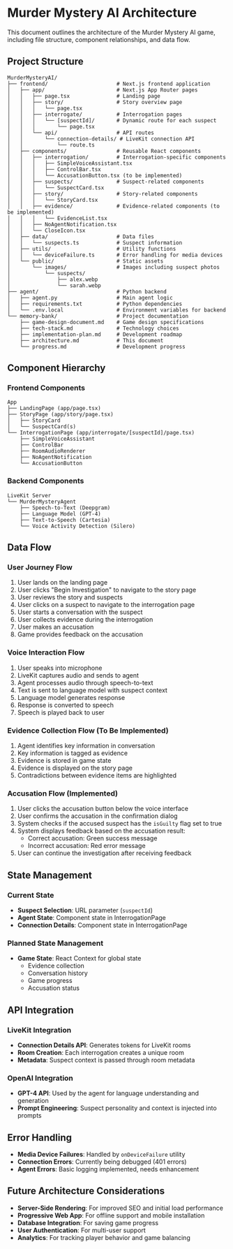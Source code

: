# Murder Mystery AI Architecture

This document outlines the architecture of the Murder Mystery AI game, including file structure, component relationships, and data flow.

## Project Structure

```
MurderMysteryAI/
├── frontend/                      # Next.js frontend application
│   ├── app/                       # Next.js App Router pages
│   │   ├── page.tsx               # Landing page
│   │   ├── story/                 # Story overview page
│   │   │   └── page.tsx
│   │   ├── interrogate/           # Interrogation pages
│   │   │   └── [suspectId]/       # Dynamic route for each suspect
│   │   │       └── page.tsx
│   │   └── api/                   # API routes
│   │       └── connection-details/ # LiveKit connection API
│   │           └── route.ts
│   ├── components/                # Reusable React components
│   │   ├── interrogation/         # Interrogation-specific components
│   │   │   ├── SimpleVoiceAssistant.tsx
│   │   │   ├── ControlBar.tsx
│   │   │   └── AccusationButton.tsx (to be implemented)
│   │   ├── suspects/              # Suspect-related components
│   │   │   └── SuspectCard.tsx
│   │   ├── story/                 # Story-related components
│   │   │   └── StoryCard.tsx
│   │   ├── evidence/              # Evidence-related components (to be implemented)
│   │   │   └── EvidenceList.tsx
│   │   ├── NoAgentNotification.tsx
│   │   └── CloseIcon.tsx
│   ├── data/                      # Data files
│   │   └── suspects.ts            # Suspect information
│   ├── utils/                     # Utility functions
│   │   └── deviceFailure.ts       # Error handling for media devices
│   └── public/                    # Static assets
│       └── images/                # Images including suspect photos
│           └── suspects/
│               ├── alex.webp
│               └── sarah.webp
├── agent/                         # Python backend
│   ├── agent.py                   # Main agent logic
│   ├── requirements.txt           # Python dependencies
│   └── .env.local                 # Environment variables for backend
└── memory-bank/                   # Project documentation
    ├── game-design-document.md    # Game design specifications
    ├── tech-stack.md              # Technology choices
    ├── implementation-plan.md     # Development roadmap
    ├── architecture.md            # This document
    └── progress.md                # Development progress
```

## Component Hierarchy

### Frontend Components

```
App
├── LandingPage (app/page.tsx)
├── StoryPage (app/story/page.tsx)
│   ├── StoryCard
│   └── SuspectCard(s)
└── InterrogationPage (app/interrogate/[suspectId]/page.tsx)
    ├── SimpleVoiceAssistant
    ├── ControlBar
    ├── RoomAudioRenderer
    ├── NoAgentNotification
    └── AccusationButton
```

### Backend Components

```
LiveKit Server
└── MurderMysteryAgent
    ├── Speech-to-Text (Deepgram)
    ├── Language Model (GPT-4)
    ├── Text-to-Speech (Cartesia)
    └── Voice Activity Detection (Silero)
```

## Data Flow

### User Journey Flow

1. User lands on the landing page
2. User clicks "Begin Investigation" to navigate to the story page
3. User reviews the story and suspects
4. User clicks on a suspect to navigate to the interrogation page
5. User starts a conversation with the suspect
6. User collects evidence during the interrogation
7. User makes an accusation
8. Game provides feedback on the accusation

### Voice Interaction Flow

1. User speaks into microphone
2. LiveKit captures audio and sends to agent
3. Agent processes audio through speech-to-text
4. Text is sent to language model with suspect context
5. Language model generates response
6. Response is converted to speech
7. Speech is played back to user

### Evidence Collection Flow (To Be Implemented)

1. Agent identifies key information in conversation
2. Key information is tagged as evidence
3. Evidence is stored in game state
4. Evidence is displayed on the story page
5. Contradictions between evidence items are highlighted

### Accusation Flow (Implemented)

1. User clicks the accusation button below the voice interface
2. User confirms the accusation in the confirmation dialog
3. System checks if the accused suspect has the `isGuilty` flag set to true
4. System displays feedback based on the accusation result:
   - Correct accusation: Green success message
   - Incorrect accusation: Red error message
5. User can continue the investigation after receiving feedback

## State Management

### Current State

- **Suspect Selection**: URL parameter (`suspectId`)
- **Agent State**: Component state in InterrogationPage
- **Connection Details**: Component state in InterrogationPage

### Planned State Management

- **Game State**: React Context for global state
  - Evidence collection
  - Conversation history
  - Game progress
  - Accusation status

## API Integration

### LiveKit Integration

- **Connection Details API**: Generates tokens for LiveKit rooms
- **Room Creation**: Each interrogation creates a unique room
- **Metadata**: Suspect context is passed through room metadata

### OpenAI Integration

- **GPT-4 API**: Used by the agent for language understanding and generation
- **Prompt Engineering**: Suspect personality and context is injected into prompts

## Error Handling

- **Media Device Failures**: Handled by `onDeviceFailure` utility
- **Connection Errors**: Currently being debugged (401 errors)
- **Agent Errors**: Basic logging implemented, needs enhancement

## Future Architecture Considerations

- **Server-Side Rendering**: For improved SEO and initial load performance
- **Progressive Web App**: For offline support and mobile installation
- **Database Integration**: For saving game progress
- **User Authentication**: For multi-user support
- **Analytics**: For tracking player behavior and game balancing
